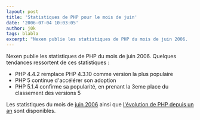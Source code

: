 ```yaml
---
layout: post
title: 'Statistiques de PHP pour le mois de juin'
date: '2006-07-04 10:03:05'
author: j0k
tags: blabla
excerpt: "Nexen publie les statistiques de PHP du mois de juin 2006.     \nQuelques tendances ressortent de ces statistiques :   * PHP 4.4.2 remplace PHP 4.3.10 comme version la plus populaire   * PHP 5 continue d'accélérer son adoption   * PHP 5.1.4 confirme sa popularité, en prenant la 3eme place du classement des versions 5  \n  \nLes      …"
---
```


Nexen publie les statistiques de PHP du mois de juin 2006.
Quelques tendances ressortent de ces statistiques :
* PHP 4.4.2 remplace PHP 4.3.10 comme version la plus populaire
* PHP 5 continue d'accélérer son adoption
* PHP 5.1.4 confirme sa popularité, en prenant la 3eme place du classement des versions 5

Les statistiques du mois de [juin 2006](http://www.nexen.net/chiffres_cles/phpversion/statistiques_de_deploiement_de_php_en_juin_2006.php) ainsi que [l'évolution de PHP depuis un an](http://www.nexen.net/chiffres_cles/phpversion/evolution_de_php_sur_internet_juin_2006.php) sont disponibles.

